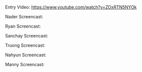 Entry Video: 
https://www.youtube.com/watch?v=ZOxRTN5NYOk

Nader Screencast:

Ryan Screencast:

Sanchay Screencast:

Truong Screencast:

Nahyun Screencast:

Manny Screencast:

